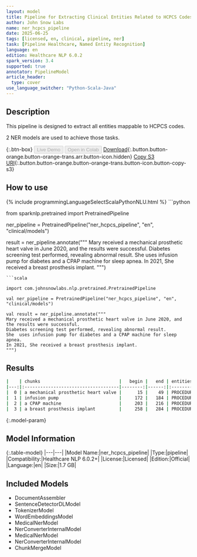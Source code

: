 ```yaml
---
layout: model
title: Pipeline for Extracting Clinical Entities Related to HCPCS Codes
author: John Snow Labs
name: ner_hcpcs_pipeline
date: 2025-06-25
tags: [licensed, en, clinical, pipeline, ner]
task: [Pipeline Healthcare, Named Entity Recognition]
language: en
edition: Healthcare NLP 6.0.2
spark_version: 3.4
supported: true
annotator: PipelineModel
article_header:
  type: cover
use_language_switcher: "Python-Scala-Java"
---
```


## Description

This pipeline is designed to extract all entities mappable to HCPCS codes.

2 NER models are used to achieve those tasks.

{:.btn-box}
<button class="button button-orange" disabled>Live Demo</button>
<button class="button button-orange" disabled>Open in Colab</button>
[Download](https://s3.amazonaws.com/auxdata.johnsnowlabs.com/clinical/models/ner_hcpcs_pipeline_en_6.0.2_3.4_1750858394081.zip){:.button.button-orange.button-orange-trans.arr.button-icon.hidden}
[Copy S3 URI](s3://auxdata.johnsnowlabs.com/clinical/models/ner_hcpcs_pipeline_en_6.0.2_3.4_1750858394081.zip){:.button.button-orange.button-orange-trans.button-icon.button-copy-s3}

## How to use



<div class="tabs-box" markdown="1">
{% include programmingLanguageSelectScalaPythonNLU.html %}
```python

from sparknlp.pretrained import PretrainedPipeline

ner_pipeline = PretrainedPipeline("ner_hcpcs_pipeline", "en", "clinical/models")

result = ner_pipeline.annotate("""
Mary received a mechanical prosthetic heart valve in June 2020, and the results were successful. 
Diabetes screening test performed, revealing abnormal result. 
She  uses infusion pump for diabetes and a CPAP machine for sleep apnea. 
In 2021, She received a breast prosthesis implant.
""")

```
```scala

import com.johnsnowlabs.nlp.pretrained.PretrainedPipeline

val ner_pipeline = PretrainedPipeline("ner_hcpcs_pipeline", "en", "clinical/models")

val result = ner_pipeline.annotate("""
Mary received a mechanical prosthetic heart valve in June 2020, and the results were successful. 
Diabetes screening test performed, revealing abnormal result. 
She  uses infusion pump for diabetes and a CPAP machine for sleep apnea. 
In 2021, She received a breast prosthesis implant.
""")

```
</div>

## Results

```bash
|    | chunks                              |   begin |   end | entities   |
|---:|:------------------------------------|--------:|------:|:-----------|
|  0 | a mechanical prosthetic heart valve |      15 |    49 | PROCEDURE  |
|  1 | infusion pump                       |     172 |   184 | PROCEDURE  |
|  2 | a CPAP machine                      |     203 |   216 | PROCEDURE  |
|  3 | a breast prosthesis implant         |     258 |   284 | PROCEDURE  |
```

{:.model-param}
## Model Information

{:.table-model}
|---|---|
|Model Name:|ner_hcpcs_pipeline|
|Type:|pipeline|
|Compatibility:|Healthcare NLP 6.0.2+|
|License:|Licensed|
|Edition:|Official|
|Language:|en|
|Size:|1.7 GB|

## Included Models

- DocumentAssembler
- SentenceDetectorDLModel
- TokenizerModel
- WordEmbeddingsModel
- MedicalNerModel
- NerConverterInternalModel
- MedicalNerModel
- NerConverterInternalModel
- ChunkMergeModel